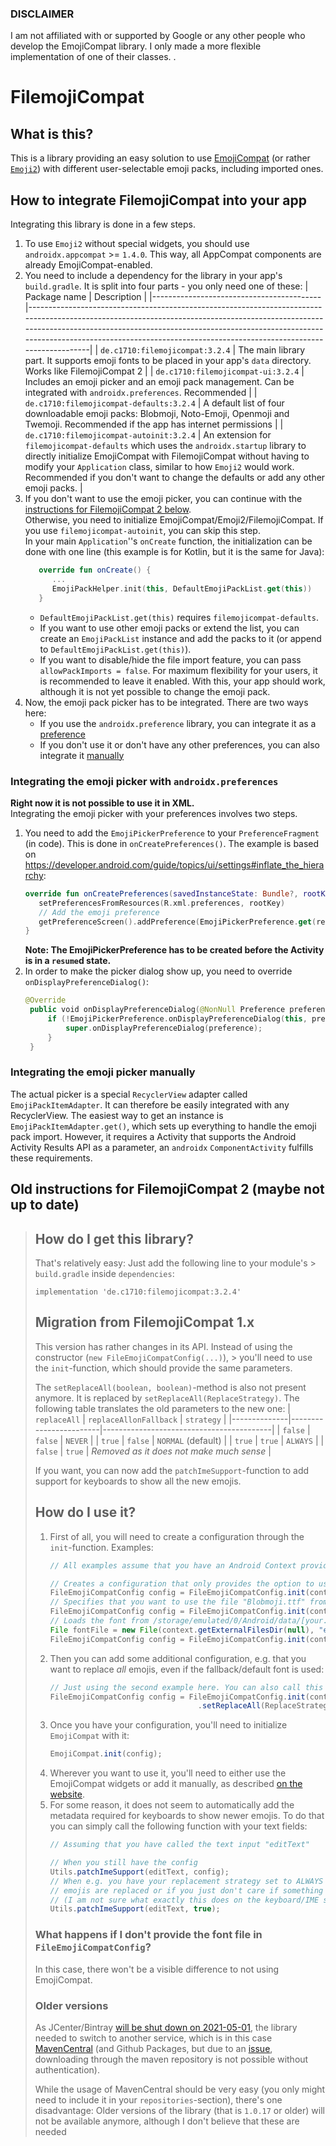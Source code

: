 ### DISCLAIMER
I am not affiliated with or supported by Google or any other people who develop the EmojiCompat library. I only made a more flexible implementation of one of their classes.
.

# FilemojiCompat
## What is this?
This is a library providing an easy solution to use [EmojiCompat](https://developer.android.com/guide/topics/ui/look-and-feel/emoji-compat) (or rather [`Emoji2`](https://developer.android.com/guide/topics/ui/look-and-feel/emoji2))
with different user-selectable emoji packs, including imported ones.

## How to integrate FilemojiCompat into your app
Integrating this library is done in a few steps.  
1. To use `Emoji2` without special widgets, you should use `androidx.appcompat` >= `1.4.0`. This way, all AppCompat components are already EmojiCompat-enabled.
2. You need to include a dependency for the library in your app's `build.gradle`. It is split into four parts - you only need one of these:
   | Package name                             | Description                                                                                                                                                                                                                                                                                                           |
   |------------------------------------------|-----------------------------------------------------------------------------------------------------------------------------------------------------------------------------------------------------------------------------------------------------------------------------------------------------------------------|
   | `de.c1710:filemojicompat:3.2.4`          | The main library part. It supports emoji fonts to be placed in your app's `data` directory. Works like FilemojiCompat 2                                                                                                                                                                                               |
   | `de.c1710:filemojicompat-ui:3.2.4`       | Includes an emoji picker and an emoji pack management. Can be integrated with `androidx.preferences`. Recommended                                                                                                                                                                                                     |
   | `de.c1710:filemojicompat-defaults:3.2.4` | A default list of four downloadable emoji packs: Blobmoji, Noto-Emoji, Openmoji and Twemoji. Recommended if the app has internet permissions                                                                                                                                                                          |
   | `de.c1710:filemojicompat-autoinit:3.2.4`       | An extension for `filemojicompat-defaults` which uses the `androidx.startup` library to directly initialize EmojiCompat with FilemojiCompat without having to modify your `Application` class, similar to how `Emoji2` would work. Recommended if you don't want to change the defaults or add any other emoji packs. |
3. If you don't want to use the emoji picker, you can continue with the [instructions for FilemojiCompat 2 below](#old-instructions-for-filemojicompat-2-maybe-not-up-to-date).  
   Otherwise, you need to initialize EmojiCompat/Emoji2/FilemojiCompat. If you use `filemojicompat-autoinit`, you can skip this step.  
   In your main `Application`''s `onCreate` function, the initialization can be done with one line (this example is for Kotlin, but it is the same for Java):
   ```kotlin
      override fun onCreate() {
         ...
         EmojiPackHelper.init(this, DefaultEmojiPackList.get(this))
      }
   ```
   - `DefaultEmojiPackList.get(this)` requires `filemojicompat-defaults`.
   - If you want to use other emoji packs or extend the list, you can create an `EmojiPackList` instance and add the packs to it (or append to `DefaultEmojiPackList.get(this)`).
   - If you want to disable/hide the file import feature, you can pass `allowPackImports = false`. For maximum flexibility for your users, it is recommended to leave it enabled.
   With this, your app should work, although it is not yet possible to change the emoji pack.
4. Now, the emoji pack picker has to be integrated. There are two ways here:
     - If you use the `androidx.preference` library, you can integrate it as a [preference](#integrating-the-emoji-picker-with-androidxpreferences)
     - If you don't use it or don't have any other preferences, you can also integrate it [manually](#integrating-the-emoji-picker-manually)

### Integrating the emoji picker with `androidx.preferences`
**Right now it is not possible to use it in XML.**  
Integrating the emoji picker with your preferences involves two steps.
1. You need to add the `EmojiPickerPreference` to your `PreferenceFragment` (in code).
   This is done in `onCreatePreferences()`. The example is based on https://developer.android.com/guide/topics/ui/settings#inflate_the_hierarchy:
   ```kotlin
   override fun onCreatePreferences(savedInstanceState: Bundle?, rootKey: String?) {
      setPreferencesFromResources(R.xml.preferences, rootKey)
      // Add the emoji preference
      getPreferenceScreen().addPreference(EmojiPickerPreference.get(requireActivity(), null))
   }
   ```
   **Note: The EmojiPickerPreference has to be created before the Activity is in a `resume`d state.**
2. In order to make the picker dialog show up, you need to override `onDisplayPreferenceDialog()`:
   ```kotlin
   @Override
    public void onDisplayPreferenceDialog(@NonNull Preference preference) {
        if (!EmojiPickerPreference.onDisplayPreferenceDialog(this, preference)) {
            super.onDisplayPreferenceDialog(preference);
        }
    }
   ```

### Integrating the emoji picker manually
The actual picker is a special `RecyclerView` adapter called `EmojiPackItemAdapter`.
It can therefore be easily integrated with any RecyclerView.
The easiest way to get an instance is `EmojiPackItemAdapter.get()`, which sets up everything to handle the emoji pack import.
However, it requires a Activity that supports the Android Activity Results API as a parameter, an `androidx` `ComponentActivity` fulfills these requirements.

## Old instructions for FilemojiCompat 2 (maybe not up to date)
> ## How do I get this library?
> That's relatively easy: Just add the following line to your module's > `build.gradle` inside `dependencies`:
> ```
> implementation 'de.c1710:filemojicompat:3.2.4'
> ```
> 
> ## Migration from FilemojiCompat 1.x
> This version has rather changes in its API.
> Instead of using the constructor (`new FileEmojiCompatConfig(...)`), > you'll need to use the `init`-function,
> which should provide the same parameters.
> 
> The `setReplaceAll(boolean, boolean)`-method is also not present anymore.
> It is replaced by `setReplaceAll(ReplaceStrategy)`.
> The following table translates the old parameters to the new one:
> | `replaceAll` | `replaceAllonFallback` | `strategy`                               |
> |--------------|------------------------|------------------------------------------|
> | `false`      | `false`                | `NEVER`                                  |
> | `true`       | `false`                | `NORMAL` (default)                       |
> | `true`       | `true`                 | `ALWAYS`                                 |
> | `false`      | `true`                 | _Removed as it does not make much sense_ |
> 
> If you want, you can now add the `patchImeSupport`-function to add support for keyboards to show all the new emojis.
> 
> ## How do I use it?
> 1. First of all, you will need to create a configuration through the `init`-function.
>    Examples:
>    ```java
>    // All examples assume that you have an Android Context provided
>    
>    // Creates a configuration that only provides the option to use a custom emoji font
>    FileEmojiCompatConfig config = FileEmojiCompatConfig.init(context);
>    // Specifies that you want to use the file "Blobmoji.ttf" from the src/main/assets directory
>    FileEmojiCompatConfig config = FileEmojiCompatConfig.init(context, null, "Blobmoji.ttf");
>    // Loads the font from /storage/emulated/0/Android/data/[your.app.package]/files/Blobmoji.ttf (if provided; otherwise a default/fallback is used)
>    File fontFile = new File(context.getExternalFilesDir(null), "emoji/Blobmoji.ttf");
>    FileEmojiCompatConfig config = FileEmojiCompatConfig.init(context, fontFile);
>    ```
> 2. Then you can add some additional configuration, e.g. that you want to replace _all_ emojis, even 
>    if the fallback/default font is used:
>    ```java
>    // Just using the second example here. You can also call this function separately.
>    FileEmojiCompatConfig config = FileEmojiCompatConfig.init(context, null, "Blobmoji.ttf")
>                                     .setReplaceAll(ReplaceStrategy.ALWAYS);
>    ```
> 3. Once you have your configuration, you'll need to initialize `EmojiCompat` with it:
>    ```java
>    EmojiCompat.init(config);
>    ```
> 4. Wherever you want to use it, you'll need to either use the EmojiCompat widgets or add it manually,
>    as described [on the website](https://developer.android.com/guide/topics/ui/look-and-feel/emoji-compat#using-widgets-with-appcompat).
> 5. For some reason, it does not seem to automatically add the metadata required for keyboards to show
>    newer emojis. To do that you can simply call the following function with your text fields:
>    ```java
>    // Assuming that you have called the text input "editText"
>    
>    // When you still have the config
>    Utils.patchImeSupport(editText, config);
>    // When e.g. you have your replacement strategy set to ALWAYS and therefore can be sure that all 
>    // emojis are replaced or if you just don't care if something is a bit odd
>    // (I am not sure what exactly this does on the keyboard/IME side).
>    Utils.patchImeSupport(editText, true);
>    ```
> ### What happens if I don't provide the font file in `FileEmojiCompatConfig`?
> In this case, there won't be a visible difference to not using EmojiCompat.  
> 
> ### Older versions
> As JCenter/Bintray [will be shut down on 2021-05-01](https://jfrog.com/blog/into-the-sunset-bintray-jcenter-gocenter-and-chartcenter/), the library needed to switch to another service, which is in this case [MavenCentral](https://search.maven.org/artifact/de.c1710/filemojicompat) (and Github Packages, but due to an [issue](https://github.community/t/download-from-github-package-registry-without-authentication/14407/7), downloading through the maven repository is not possible without authentication).  
> 
> While the usage of MavenCentral should be very easy (you only might need to include it in your `repositories`-section), there's one disadvantage: Older versions of the library (that is  `1.0.17` or older) will not be available anymore, although I don't believe that these are needed